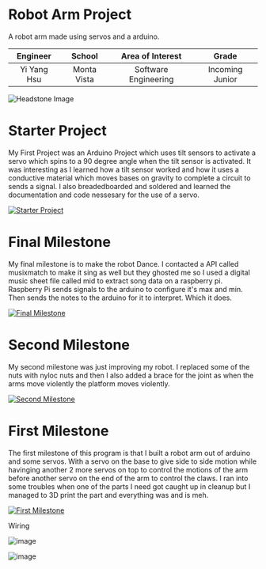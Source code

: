 ﻿# Robot Arm Project
A robot arm made using servos and a arduino.

| **Engineer** | **School** | **Area of Interest** | **Grade** |
|:--:|:--:|:--:|:--:|
| Yi Yang Hsu | Monta Vista | Software Engineering | Incoming Junior

![Headstone Image](https://lh3.googleusercontent.com/pw/AM-JKLXysOBkOESotPYS05-Olmgc3HEteCySzUPQ-FgDP_vDeZr1e4Q2ZG--OfiP1qNANj3DTfY75-ocJwwii1MuN0SCYBX76sCUTyuxIFN9czCwtOFfxKTyHyXiSByTk2yIHEzXsUMraTjmYrpFoI2vOno=s903-no?authuser=0)

# Starter Project
  
My First Project was an Arduino Project which uses tilt sensors to activate a servo which spins to a 90 degree angle when the tilt sensor is activated. It was interesting as I learned how a tilt sensor worked and how it uses a conductive material which moves bases on gravity to complete a circuit to sends a signal. I also breadedboarded and soldered and learned the documentation and code nessesary for the use of a servo.

[![Starter Project](https://i3.ytimg.com/vi/Dk8wo_IOyVo/maxresdefault.jpg)](https://www.youtube.com/watch?v=Dk8wo_IOyVo "Starter Project")

# Final Milestone
My final milestone is to make the robot Dance. I contacted a API called musixmatch to make it sing as well but they ghosted me so I used a digital music sheet file called mid to extract song data on a raspberry pi. Raspberry Pi sends signals to the arduino to configure it's max and min. Then sends the notes to the arduino for it to interpret. Which it does. 

[![Final Milestone](https://i.ytimg.com/an_webp/wKM3nT-UjmI/mqdefault_6s.webp?du=3000&sqp=CLrN4ZYG&rs=AOn4CLBYtPqzMzsh6wESP_Ok66Wq9HJazg)](https://www.youtube.com/watch?v=wKM3nT-UjmI&feature=emb_logo "Final Milestone")

# Second Milestone
My second milestone was just improving my robot. I replaced some of the nuts with nyloc nuts and then I also added a brace for the joint as when the arms move violently the platform moves violently.

[![Second Milestone](https://user-images.githubusercontent.com/45927105/179842083-ef3b40f3-d992-46da-9539-45a3ffd8ea81.png)](https://www.youtube.com/watch?v=X8aslb3ss8c&feature=emb_logo "Second Milestone")

# First Milestone
  
The first milestone of this program is that I built a robot arm out of arduino and some servos. With a servo on the base to give side to side motion while havinging another 2 more servos on top to control the motions of the arm before another servo on the end of the arm to control the claws. I ran into some troubles when one of the parts I need got caught up in cleanup but I managed to 3D print the part and everything was and is meh.


[![First Milestone](https://user-images.githubusercontent.com/45927105/179844386-833ccf42-198f-4863-a02e-193d91e29cbc.png)](https://www.youtube.com/watch?v=IZtO-BH21JM)

Wiring


![image](https://user-images.githubusercontent.com/45927105/175667853-95773154-0c41-441c-b991-e8bc25e07238.png)

![image](https://user-images.githubusercontent.com/45927105/175667898-16f17b63-f2bf-455d-866a-3caa14ab31fb.png)
